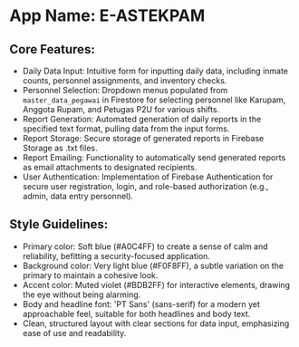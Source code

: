 # **App Name**: E-ASTEKPAM

## Core Features:

- Daily Data Input: Intuitive form for inputting daily data, including inmate counts, personnel assignments, and inventory checks.
- Personnel Selection: Dropdown menus populated from `master_data_pegawai` in Firestore for selecting personnel like Karupam, Anggota Rupam, and Petugas P2U for various shifts.
- Report Generation: Automated generation of daily reports in the specified text format, pulling data from the input forms.
- Report Storage: Secure storage of generated reports in Firebase Storage as .txt files.
- Report Emailing: Functionality to automatically send generated reports as email attachments to designated recipients.
- User Authentication: Implementation of Firebase Authentication for secure user registration, login, and role-based authorization (e.g., admin, data entry personnel).

## Style Guidelines:

- Primary color: Soft blue (#A0C4FF) to create a sense of calm and reliability, befitting a security-focused application.
- Background color: Very light blue (#F0F8FF), a subtle variation on the primary to maintain a cohesive look.
- Accent color: Muted violet (#BDB2FF) for interactive elements, drawing the eye without being alarming.
- Body and headline font: 'PT Sans' (sans-serif) for a modern yet approachable feel, suitable for both headlines and body text.
- Clean, structured layout with clear sections for data input, emphasizing ease of use and readability.